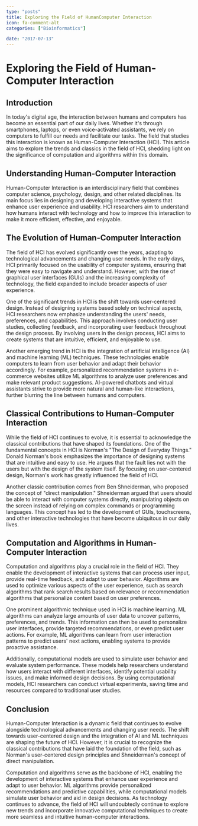 ```yaml
---
type: "posts"
title: Exploring the Field of HumanComputer Interaction
icon: fa-comment-alt
categories: ["Bioinformatics"]

date: "2017-07-13"
---
```




# Exploring the Field of Human-Computer Interaction

## Introduction

In today's digital age, the interaction between humans and computers has become an essential part of our daily lives. Whether it's through smartphones, laptops, or even voice-activated assistants, we rely on computers to fulfill our needs and facilitate our tasks. The field that studies this interaction is known as Human-Computer Interaction (HCI). This article aims to explore the trends and classics in the field of HCI, shedding light on the significance of computation and algorithms within this domain.

## Understanding Human-Computer Interaction

Human-Computer Interaction is an interdisciplinary field that combines computer science, psychology, design, and other related disciplines. Its main focus lies in designing and developing interactive systems that enhance user experience and usability. HCI researchers aim to understand how humans interact with technology and how to improve this interaction to make it more efficient, effective, and enjoyable.

## The Evolution of Human-Computer Interaction

The field of HCI has evolved significantly over the years, adapting to technological advancements and changing user needs. In the early days, HCI primarily focused on the usability of computer systems, ensuring that they were easy to navigate and understand. However, with the rise of graphical user interfaces (GUIs) and the increasing complexity of technology, the field expanded to include broader aspects of user experience.

One of the significant trends in HCI is the shift towards user-centered design. Instead of designing systems based solely on technical aspects, HCI researchers now emphasize understanding the users' needs, preferences, and capabilities. This approach involves conducting user studies, collecting feedback, and incorporating user feedback throughout the design process. By involving users in the design process, HCI aims to create systems that are intuitive, efficient, and enjoyable to use.

Another emerging trend in HCI is the integration of artificial intelligence (AI) and machine learning (ML) techniques. These technologies enable computers to learn from user behavior and adapt their behavior accordingly. For example, personalized recommendation systems in e-commerce websites utilize ML algorithms to analyze user preferences and make relevant product suggestions. AI-powered chatbots and virtual assistants strive to provide more natural and human-like interactions, further blurring the line between humans and computers.

## Classical Contributions to Human-Computer Interaction

While the field of HCI continues to evolve, it is essential to acknowledge the classical contributions that have shaped its foundations. One of the fundamental concepts in HCI is Norman's "The Design of Everyday Things." Donald Norman's book emphasizes the importance of designing systems that are intuitive and easy to use. He argues that the fault lies not with the users but with the design of the system itself. By focusing on user-centered design, Norman's work has greatly influenced the field of HCI.

Another classic contribution comes from Ben Shneiderman, who proposed the concept of "direct manipulation." Shneiderman argued that users should be able to interact with computer systems directly, manipulating objects on the screen instead of relying on complex commands or programming languages. This concept has led to the development of GUIs, touchscreens, and other interactive technologies that have become ubiquitous in our daily lives.

## Computation and Algorithms in Human-Computer Interaction

Computation and algorithms play a crucial role in the field of HCI. They enable the development of interactive systems that can process user input, provide real-time feedback, and adapt to user behavior. Algorithms are used to optimize various aspects of the user experience, such as search algorithms that rank search results based on relevance or recommendation algorithms that personalize content based on user preferences.

One prominent algorithmic technique used in HCI is machine learning. ML algorithms can analyze large amounts of user data to uncover patterns, preferences, and trends. This information can then be used to personalize user interfaces, provide targeted recommendations, or even predict user actions. For example, ML algorithms can learn from user interaction patterns to predict users' next actions, enabling systems to provide proactive assistance.

Additionally, computational models are used to simulate user behavior and evaluate system performance. These models help researchers understand how users interact with different interfaces, identify potential usability issues, and make informed design decisions. By using computational models, HCI researchers can conduct virtual experiments, saving time and resources compared to traditional user studies.

## Conclusion

Human-Computer Interaction is a dynamic field that continues to evolve alongside technological advancements and changing user needs. The shift towards user-centered design and the integration of AI and ML techniques are shaping the future of HCI. However, it is crucial to recognize the classical contributions that have laid the foundation of the field, such as Norman's user-centered design principles and Shneiderman's concept of direct manipulation.

Computation and algorithms serve as the backbone of HCI, enabling the development of interactive systems that enhance user experience and adapt to user behavior. ML algorithms provide personalized recommendations and predictive capabilities, while computational models simulate user behavior and aid in design decisions. As technology continues to advance, the field of HCI will undoubtedly continue to explore new trends and incorporate innovative computational techniques to create more seamless and intuitive human-computer interactions.